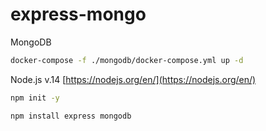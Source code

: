 # express-mongo

MongoDB

```bash
docker-compose -f ./mongodb/docker-compose.yml up -d
```

Node.js v.14
[https://nodejs.org/en/](https://nodejs.org/en/)

```bash
npm init -y
```

```bash
npm install express mongodb
```